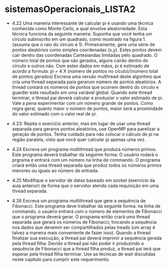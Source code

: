 # sistemasOperacionais_LISTA2
* 4.22 Uma maneira interessante de calcular pi é usando uma técnica conhecida como Monte Carlo, a qual envolve aleatoriedade. Esta técnica funciona da seguinte maneira: Suponha que você tenha um círculo subinscrito em um quadrado, como mostrado na figura 1. (assuma que o raio do círculo é 1). Primeiramente, gere uma série de pontos aleatórios como  simples  coordenadas  (x,y).  Estes  pontos  devem  cair  dentro  das  coordenadas Cartesiandas  limitadas  pelo  quadrado.  O  número  total  de  pontos  que  são  gerados, alguns cairão dentro do círculo e outros não. Com estes dados em mãos, pi é estimado de acordo a formula: pi = 4 X (número de pontos no cículo)/(número total de pontos gerados) Escreva uma versão multhread deste algoritmo que cria uma thread separada para gerarum número de pontos aleatórios. A thread contará os números de pontos que ocorrem dentro do círculo e guarder este resultado em uma variável global. Quando este thread terminar, o thread pai deverá calcular e produziar o valor estimado de pi. Vale a pena experimentar com um número grande de pontos. Como regra geral, quanto maior o número de pontos, maior será a proximidade do valor estimado com o valor real de pi. 


* 4.23: Repita o exercício anterior, mas em lugar de usar uma thread separada para geraros pontos aleatórios, use OpenMP para parelizar a geração de pontos. Tenha cuidado para não colocar o cálculo de pi na região paralela, visto que você quer calcular pi apenas uma vez.

* 4.24 Escreva um programa multithread que produza números primos. Este programa deverá trabalhar da seguinte forma: O usuário rodará o prgrama e entrará com um número na linha de commando. O programa criará então uma thread separada que produz todos os números primos menores ou iguais ao número de entrada.

* 4.25 Modifique o servidor de datas baseado em socket (exercício da aula anterior) de forma que o servidor atenda cada requisição em uma thread separada.

* 4.26  Escreva  um  programa multithread  que  gere  a  sequência  de  Fibonacci.  Este programa deve trabalhar da seguinte forma: na linha de commando, o usuário entrará com o número de elementos de Fibonacci que o programa deverá gerar. O programa então  crará  uma  thread  separada que  gerará  os  números  de Fibonacci, trocando  a sequência nos dados que devemm ser compartilhados pelas treads (um array é talvez a maneira mais conveniente de fazer isso). Quando a thread finalizar sua execução, a thread pai deverá imprimir a sequência gerada pela thread filha. Devido a thread pai não poder ir produzindo a sequência de Fibonacci que a thread filha produz, a thread pai terá que esperar pela thread filha terminar. Use as técnicas de wait discutidas neste capítulo para cumprir este requerimento. 
